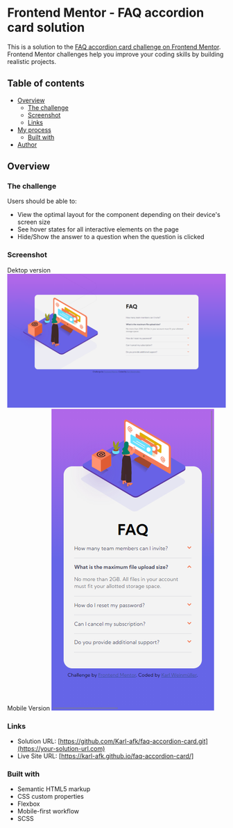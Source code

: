 # Frontend Mentor - FAQ accordion card solution

This is a solution to the [FAQ accordion card challenge on Frontend Mentor](https://www.frontendmentor.io/challenges/faq-accordion-card-XlyjD0Oam). Frontend Mentor challenges help you improve your coding skills by building realistic projects. 

## Table of contents

- [Overview](#overview)
  - [The challenge](#the-challenge)
  - [Screenshot](#screenshot)
  - [Links](#links)
- [My process](#my-process)
  - [Built with](#built-with)
- [Author](#author)
## Overview

### The challenge

Users should be able to:

- View the optimal layout for the component depending on their device's screen size
- See hover states for all interactive elements on the page
- Hide/Show the answer to a question when the question is clicked

### Screenshot
Dektop version
![/screenshot-desktop.png](/screenshot-desktop.png)
Mobile Version
![/screenshot-mobile.png](/screenshot-mobile.png)



### Links

- Solution URL: [https://github.com/Karl-afk/faq-accordion-card.git](https://your-solution-url.com)
- Live Site URL: [https://karl-afk.github.io/faq-accordion-card/]


### Built with

- Semantic HTML5 markup
- CSS custom properties
- Flexbox
- Mobile-first workflow
- SCSS



